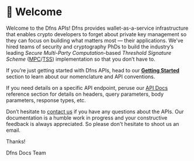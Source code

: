 # 👋 Welcome

 Welcome to the Dfns APIs! Dfns provides wallet-as-a-service infrastructure that enables crypto developers to forget about private key management so they can focus on building what matters most — their applications. We’ve hired teams of security and cryptography PhDs to build the industry’s leading _Secure Multi-Party Computation_-based _Threshold Signature Scheme_ ([MPC](https://en.wikipedia.org/wiki/Secure\_multi-party\_computation)/[TSS](https://en.wikipedia.org/wiki/Threshold\_cryptosystem)) implementation so that you don’t have to.

 If you’re just getting started with Dfns APIs, head to our [**Getting Started**](getting-started/GettingStarted.md) section to learn about our nomenclature and API conventions.

 If you need details on a specific API endpoint, peruse our [API Docs](api-docs/) reference section for details on headers, query parameters, body parameters, response types, etc.

 Don’t hesitate to [contact us](mailto:docs@dfns.co) if you have any questions about the APIs.  Our documentation is a humble work in progress and your constructive feedback is always appreciated.  So please don't hesitate to shoot us an email.

 Thanks!

 Dfns Docs Team
